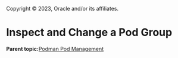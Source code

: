 Copyright © 2023, Oracle and/or its affiliates.

# Inspect and Change a Pod Group

**Parent topic:**[Podman Pod Management](../topics/podman_pod_management.md)

